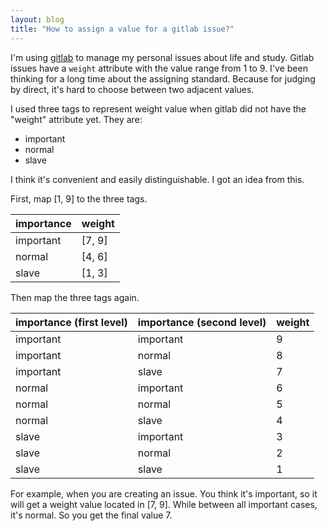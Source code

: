 ```yaml
---
layout: blog
title: "How to assign a value for a gitlab issue?"
---
```


I'm using [gitlab](http://gitlab.com/) to manage my personal issues about life and study. Gitlab issues have a `weight` attribute with the value range from 1 to 9. I've been thinking for a long time about the assigning standard. Because for judging by direct, it's hard to choose between two adjacent values.

I used three tags to represent weight value when gitlab did not have the "weight" attribute yet. They are:

- important
- normal
- slave

I think it's convenient and easily distinguishable. I got an idea from this.

First, map [1, 9] to the three tags.

| importance | weight |
| --- | --- |
| important | [7, 9] |
| normal | [4, 6] |
| slave | [1, 3] |


Then map the three tags again.

| importance (first level) | importance (second level) | weight |
| --- | --- | --- |
| important | important | 9 |
| important | normal |  8 |
| important | slave | 7 |
| normal | important | 6 |
| normal | normal | 5 |
| normal | slave | 4 |
| slave | important | 3 |
| slave | normal | 2 |
| slave | slave | 1 |

For example, when you are creating an issue. You think it's important, so it will get a weight value located in [7, 9]. While between all important cases, it's normal. So you get the final value 7.
